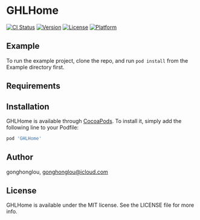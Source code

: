 # GHLHome

[![CI Status](https://img.shields.io/travis/gonghonglou/GHLHome.svg?style=flat)](https://travis-ci.org/gonghonglou/GHLHome)
[![Version](https://img.shields.io/cocoapods/v/GHLHome.svg?style=flat)](https://cocoapods.org/pods/GHLHome)
[![License](https://img.shields.io/cocoapods/l/GHLHome.svg?style=flat)](https://cocoapods.org/pods/GHLHome)
[![Platform](https://img.shields.io/cocoapods/p/GHLHome.svg?style=flat)](https://cocoapods.org/pods/GHLHome)

## Example

To run the example project, clone the repo, and run `pod install` from the Example directory first.

## Requirements

## Installation

GHLHome is available through [CocoaPods](https://cocoapods.org). To install
it, simply add the following line to your Podfile:

```ruby
pod 'GHLHome'
```

## Author

gonghonglou, gonghonglou@icloud.com

## License

GHLHome is available under the MIT license. See the LICENSE file for more info.
